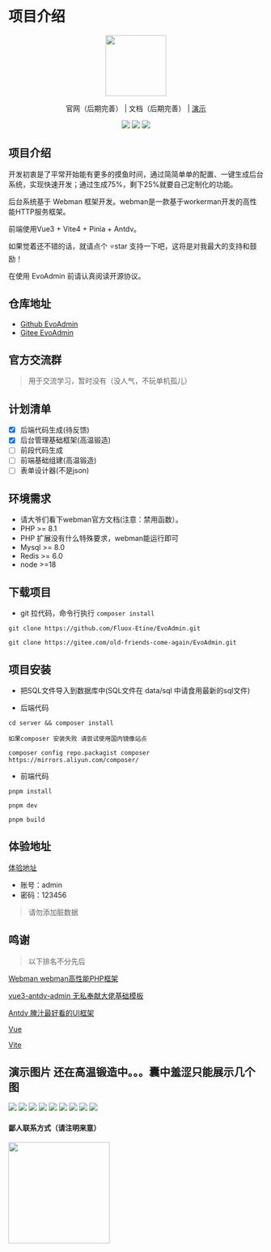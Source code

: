 # 项目介绍

<p align="center">
    <img src="https://ntgo.cn/website/logo.svg" width="120" />
</p>
<p align="center">
    <a  target="_blank">官网（后期完善）</a> |
    <a  target="_blank">文档（后期完善）</a> |  
    <a href="https://gen.ntgo.cn" target="_blank"> 演示</a> 
</p>

<p align="center">
    <img src="https://gitee.com/old-friends-come-again/Evo-PHP-Admin/badge/star.svg?theme=dark" />
    <img src="https://gitee.com/old-friends-come-again/Evo-PHP-Admin/badge/fork.svg?theme=dark" />
    <img src="https://svg.hamm.cn/badge.svg?key=License&value=Apache-2.0&color=da4a00" />
</p>

## 项目介绍

开发初衷是了平常开始能有更多的摸鱼时间，通过简简单单的配置、一键生成后台系统，实现快速开发；通过生成75%，剩下25%就要自己定制化的功能。

后台系统基于 Webman 框架开发。webman是一款基于workerman开发的高性能HTTP服务框架。

前端使用Vue3 + Vite4 + Pinia + Antdv。

如果觉着还不错的话，就请点个 ⭐star 支持一下吧，这将是对我最大的支持和鼓励！

在使用 EvoAdmin 前请认真阅读开源协议。

## 仓库地址

- [Github EvoAdmin](https://github.com/Fluox-Etine/EvoAdmin)
- [Gitee EvoAdmin](https://gitee.com/old-friends-come-again/EvoAdmin)

## 官方交流群

> 用于交流学习，暂时没有（没人气，不玩单机孤儿）

## 计划清单

- [x] 后端代码生成(待反馈)
- [x] 后台管理基础框架(高温锻造)
- [ ] 前段代码生成
- [ ] 前端基础组建(高温锻造)
- [ ] 表单设计器(不是json)

## 环境需求

- 请大爷们看下webman官方文档(注意：禁用函数）。
- PHP >= 8.1
- PHP 扩展没有什么特殊要求，webman能运行即可
- Mysql >= 8.0
- Redis >= 6.0
- node >=18

## 下载项目

- git 拉代码，命令行执行 `composer install`

```shell
git clone https://github.com/Fluox-Etine/EvoAdmin.git
```

```shell
git clone https://gitee.com/old-friends-come-again/EvoAdmin.git
```

## 项目安装

- 把SQL文件导入到数据库中(SQL文件在 data/sql 中请食用最新的sql文件)


- 后端代码

```shell
cd server && composer install 

如果composer 安装失败 请尝试使用国内镜像站点

composer config repo.packagist composer https://mirrors.aliyun.com/composer/
```

- 前端代码

```shell
pnpm install

pnpm dev

pnpm build
```

## 体验地址

[体验地址](https://gen.ntgo.cn)

- 账号：admin
- 密码：123456

> 请勿添加脏数据

## 鸣谢

> 以下排名不分先后

[Webman webman高性能PHP框架](https://www.workerman.net/)

[vue3-antdv-admin 无私奉献大佬基础模板](https://github.com/buqiyuan/vue3-antdv-admin)

[Antdv 腌汁最好看的UI框架](https://www.antdv.com/)

[Vue](https://vuejs.org/)

[Vite](https://vitejs.cn/)

## 演示图片 还在高温锻造中。。。囊中羞涩只能展示几个图

<img src="https://gen.ntgo.cn/github/1.png"/>
<img src="https://gen.ntgo.cn/github/2.png"/>
<img src="https://gen.ntgo.cn/github/3.png"/>
<img src="https://gen.ntgo.cn/github/4.png"/>
<img src="https://gen.ntgo.cn/github/5.png"/>
<img src="https://gen.ntgo.cn/github/6.png"/>
<img src="https://gen.ntgo.cn/github/7.png"/>
<img src="https://gen.ntgo.cn/github/8.png"/>
<img src="https://gen.ntgo.cn/github/9.png"/>

#### 鄙人联系方式（请注明来意）
<img src="https://gen.ntgo.cn/github/10.jpeg" style="width: 200px;"/>

